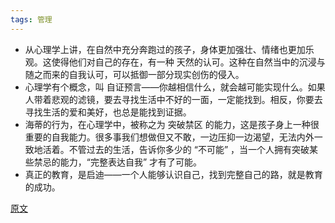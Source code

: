 ```yaml
---
tags: 管理
---
```


* 从心理学上讲，在自然中充分奔跑过的孩子，身体更加强壮、情绪也更加乐观。这使得他们对自己的存在，有一种 <hm>天然的认可</hm>。这种在自然当中的沉浸与随之而来的自我认可，可以抵御一部分现实创伤的侵入。
* 心理学有个概念，叫 <hm>自证预言</hm>——你越相信什么，就会越可能实现什么。如果人带着悲观的滤镜，要去寻找生活中不好的一面，一定能找到。相反，你要去寻找生活的爱和美好，也总是能找到证据。
* 海蒂的行为，在心理学中，被称之为 <hm>突破禁区</hm> 的能力，这是孩子身上一种很重要的自我能力。很多事我们想做但又不敢，一边压抑一边渴望，无法内外一致地活着。不管过去的生活，告诉你多少的 “不可能” ，当一个人拥有突破某些禁忌的能力，“完整表达自我” 才有了可能。
* 真正的教育，是启迪——一个人能够认识自己，找到完整自己的路，就是教育的成功。

[原文](https://mp.weixin.qq.com/s/w-7EOnYtvbbYBRcCzic1Qw)
